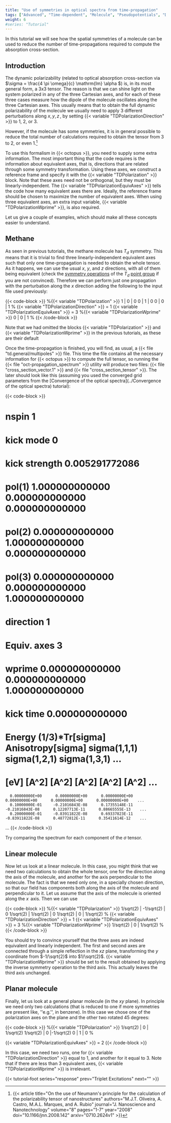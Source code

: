 ```yaml
---
title: "Use of symmetries in optical spectra from time-propagation"
tags: ["Advanced", "Time-dependent", "Molecule", "Pseudopotentials", "DFT", "Optical Absorption", "oct-propagation_spectrum"]
weight: 6
#series: "Tutorial"
---
```



In this tutorial we will see how the spatial symmetries of a molecule can be used to reduce the number of time-propagations required to compute the absorption cross-section.

##  Introduction  

The dynamic polarizability (related to optical absorption cross-section via $\sigma = \frac{4 \pi \omega}{c} \mathrm{Im} \alpha $) is, in its most general form, a 3x3 tensor. The reason is that we can shine light on the system polarized in any of the three Cartesian axes, and for each of these three cases measure how the dipole of the molecule oscillates along the three Cartesian axes. This usually means that to obtain the full dynamic polarizability of the molecule we usually need to apply 3 different perturbations along $x, y, z\,$, by setting {{< variable "TDPolarizationDirection" >}} to 1, 2, or 3.

However, if the molecule has some symmetries, it is in general possible to reduce the total number of calculations required to obtain the tensor from 3 to 2, or even 1.[^footnote-1]

To use this formalism in {{< octopus >}}, you need to supply some extra information. The most important thing that the code requires is the information about equivalent axes, that is, directions that are related through some symmetry transformation. Using these axes, we construct a reference frame and specify it with the {{< variable "TDPolarization" >}} block. Note that these axes need not be orthogonal, but they must be linearly-independent. The {{< variable "TDPolarizationEquivAxes" >}} tells the code how many equivalent axes there are. Ideally, the reference frame should be chosen to maximize the number of equivalent axes. When using three equivalent axes, an extra input variable, {{< variable "TDPolarizationWprime" >}}, is also required.

Let us give a couple of examples, which should make all these concepts easier to understand.

##  Methane  

As seen in previous tutorials, the methane molecule has $T_d$ symmetry. This means that it is trivial to find three linearly-independent equivalent axes such that only one time-propagation is needed to obtain the whole tensor. As it happens, we can use the usual $x$, $y$, and $z$ directions, with all of them being equivalent (check the [symmetry operations](https://en.wikipedia.org/wiki/Symmetry_operation)  of the $T_d$  [point group](https://en.wikipedia.org/wiki/Molecular_symmetry)  if you are not convinced). Therefore we can perform just one propagation with the perturbation along the $x$ direction adding the following to the input file used previously: 

{{< code-block >}}
 %{{< variable "TDPolarization" >}}
  1 | 0 | 0
  0 | 1 | 0
  0 | 0 | 1
 %
 {{< variable "TDPolarizationDirection" >}} = 1
 {{< variable "TDPolarizationEquivAxes" >}} = 3
 %{{< variable "TDPolarizationWprime" >}}
  0 | 0 | 1
 %
{{< /code-block >}}

Note that we had omitted the blocks {{< variable "TDPolarization" >}} and {{< variable "TDPolarizationWprime" >}} in the previous tutorials, as these are their default 

Once the time-propagation is finished, you will find, as usual, a {{< file "td.general/multipoles" >}} file. This time the file contains all the necessary information for {{< octopus >}} to compute the full tensor, so running the  {{< file "oct-propagation_spectrum" >}} utility will produce two files: {{< file "cross_section_vector.1" >}} and {{< file "cross_section_tensor" >}}. The later should look like this (assuming you used the converged grid parameters from the
[Convergence of the optical spectra](../Convergence of the optical spectra) tutorial):  

{{< code-block >}}
# nspin         1
# kick mode    0
# kick strength    0.005291772086
# pol(1)           1.000000000000    0.000000000000    0.000000000000
# pol(2)           0.000000000000    1.000000000000    0.000000000000
# pol(3)           0.000000000000    0.000000000000    1.000000000000
# direction    1
# Equiv. axes  3
# wprime           0.000000000000    0.000000000000    1.000000000000
# kick time        0.000000000000
#       Energy         (1/3)*Tr[sigma]    Anisotropy[sigma]      sigma(1,1,1)        sigma(1,2,1)        sigma(1,3,1)       ...
#        [eV]               [A^2]               [A^2]               [A^2]               [A^2]               [A^2]           ...
      0.00000000E+00      0.00000000E+00      0.00000000E+00      0.00000000E+00      0.00000000E+00      0.00000000E+00    ...
      0.10000000E-01     -0.21016843E-08      0.17355148E-11     -0.21016843E-08      0.12207713E-11      0.88665555E-13    ...
      0.20000000E-01     -0.83911822E-08      0.69337823E-11     -0.83911822E-08      0.48772812E-11      0.35411614E-12    ...
...
{{< /code-block >}}

Try comparing the spectrum for each component of the $\sigma$ tensor.

##  Linear molecule  

Now let us look at a linear molecule. In this case, you might think that we need two calculations to obtain the whole tensor, one for the direction along the axis of the molecule, and another for the axis perpendicular to the molecule. The fact is that we need only one, in a specially chosen direction, so that our field has components both along the axis of the molecule and perpendicular to it. Let us assume that the axis of the molecule is oriented along the $x\,$ axis. Then we can use

{{< code-block >}}
 %{{< variable "TDPolarization" >}}
  1/sqrt(2) | -1/sqrt(2) | 0
  1/sqrt(2) |  1/sqrt(2) | 0
  1/sqrt(2) |  0         | 1/sqrt(2)
 %
 {{< variable "TDPolarizationDirection" >}} = 1
 {{< variable "TDPolarizationEquivAxes" >}} = 3
 %{{< variable "TDPolarizationWprime" >}}
  1/sqrt(2) |  0         | 1/sqrt(2)
 %
{{< /code-block >}}

You should try to convince yourself that the three axes are indeed equivalent and linearly independent. The first and second axes are connected through a simple reflection in the $xz$ plane, transforming the $y$ coordinate from $-1/\sqrt{2}$ into $1/\sqrt{2}$. {{< variable "TDPolarizationWprime" >}} should be set to the result obtained by applying the inverse symmetry operation to the third axis. This actually leaves the third axis unchanged.

##  Planar molecule  

Finally, let us look at a general planar molecule (in the $xy$ plane). In principle we need only two calculations (that is reduced to one if more symmetries are present like, ''e.g.'', in benzene). In this case we chose one of the polarization axes on the plane and the other two rotated 45 degrees:

{{< code-block >}}
 %{{< variable "TDPolarization" >}}
  1/sqrt(2) | 0 | 1/sqrt(2)
  1/sqrt(2) | 0 |-1/sqrt(2)
  0         | 1 | 0
 %
 
 {{< variable "TDPolarizationEquivAxes" >}} = 2
{{< /code-block >}}

In this case, we need two runs, one for {{< variable "TDPolarizationDirection" >}} equal to 1, and another for it equal to 3. Note that if there are less than 3 equivalent axes, {{< variable "TDPolarizationWprime" >}} is irrelevant.

[^footnote-1]: {{< article title="On the use of Neumann's principle for the calculation of the polarizability tensor of nanostructures" authors="M.J.T. Oliveira, A. Castro, M.A.L. Marques, and A. Rubio" journal="J. Nanoscience and Nanotechnology" volume="8" pages="1-7" year="2008" doi="10.1166/jnn.2008.142" arxiv="0710.2624v1" >}}


{{< tutorial-foot series="response" prev="Triplet Excitations" next="" >}}
